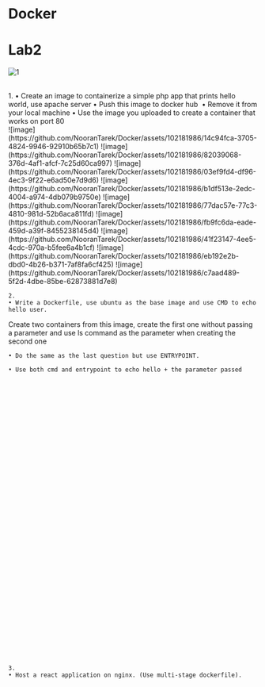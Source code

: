 # Docker
# Lab2
![1](https://miro.medium.com/v2/resize:fit:1200/1*XvJ0GDWOAEHNApZvw-dOVQ.png)

<html></br></html>
1. 
    • Create an image to containerize a simple php app that prints hello world, use apache server
    • Push this image to docker hub 
    • Remove it from your local machine
    • Use the image you uploaded to create a container that works on port 80

<html></br></html>
![image](https://github.com/NooranTarek/Docker/assets/102181986/14c94fca-3705-4824-9946-92910b65b7c1)
![image](https://github.com/NooranTarek/Docker/assets/102181986/82039068-376d-4af1-afcf-7c25d60ca997)
![image](https://github.com/NooranTarek/Docker/assets/102181986/03ef9fd4-df96-4ec3-9f22-e6ad50e7d9d6)
![image](https://github.com/NooranTarek/Docker/assets/102181986/b1df513e-2edc-4004-a974-4db079b9750e)
![image](https://github.com/NooranTarek/Docker/assets/102181986/77dac57e-77c3-4810-981d-52b6aca811fd)
![image](https://github.com/NooranTarek/Docker/assets/102181986/fb9fc6da-eade-459d-a39f-8455238145d4)
![image](https://github.com/NooranTarek/Docker/assets/102181986/41f23147-4ee5-4cdc-970a-b5fee6a4b1cf)
![image](https://github.com/NooranTarek/Docker/assets/102181986/eb192e2b-dbd0-4b26-b371-7af8fa6cf425)
![image](https://github.com/NooranTarek/Docker/assets/102181986/c7aad489-5f2d-4dbe-85be-62873881d7e8)




    2. 
    • Write a Dockerfile, use ubuntu as the base image and use CMD to echo hello user.
Create two containers from this image, create the first one without passing a parameter and use ls command as the parameter when creating the second one

    • Do the same as the last question but use ENTRYPOINT.

    • Use both cmd and entrypoint to echo hello + the parameter passed










































    3.  
    • Host a react application on nginx. (Use multi-stage dockerfile).
